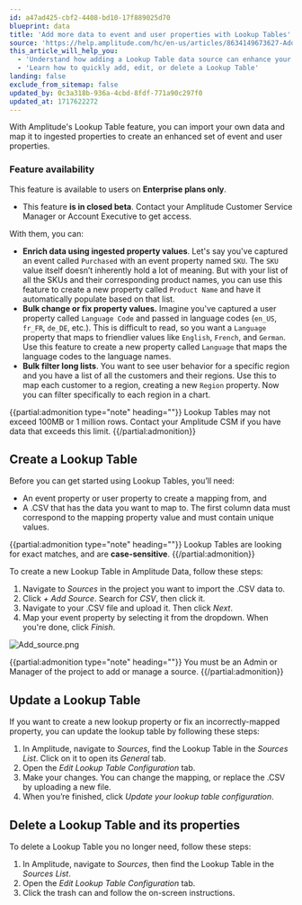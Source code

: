 ```yaml
---
id: a47ad425-cbf2-4408-bd10-17f889025d70
blueprint: data
title: 'Add more data to event and user properties with Lookup Tables'
source: 'https://help.amplitude.com/hc/en-us/articles/8634149673627-Add-more-data-to-event-and-user-properties-with-Lookup-Tables'
this_article_will_help_you:
  - 'Understand how adding a Lookup Table data source can enhance your event and user properties'
  - 'Learn how to quickly add, edit, or delete a Lookup Table'
landing: false
exclude_from_sitemap: false
updated_by: 0c3a318b-936a-4cbd-8fdf-771a90c297f0
updated_at: 1717622272
---
```

With Amplitude's Lookup Table feature, you can import your own data and map it to ingested properties to create an enhanced set of event and user properties.

### Feature availability

This feature is available to users on **Enterprise plans only**.

* This feature **is in closed beta**. Contact your Amplitude Customer Service Manager or Account Executive to get access.

With them, you can:

* **Enrich data using ingested property values**. Let's say you've captured an event called `Purchased` with an event property named `SKU`. The `SKU` value itself doesn’t inherently hold a lot of meaning. But with your list of all the SKUs and their corresponding product names, you can use this feature to create a new property called `Product Name` and have it automatically populate based on that list.
* **Bulk change or fix property values.** Imagine you've captured a user property called `Language Code` and passed in language codes (`en_US`, `fr_FR`, `de_DE`, etc.). This is difficult to read, so you want a `Language` property that maps to friendlier values like `English`, `French`, and `German`. Use this feature to create a new property called `Language` that maps the language codes to the language names.
* **Bulk filter long lists**. You want to see user behavior for a specific region and you have a list of all the customers and their regions. Use this to map each customer to a region, creating a new `Region` property. Now you can filter specifically to each region in a chart.

{{partial:admonition type="note" heading=""}}
Lookup Tables may not exceed 100MB or 1 million rows. Contact your Amplitude CSM if you have data that exceeds this limit. 
{{/partial:admonition}} 

## Create a Lookup Table

Before you can get started using Lookup Tables, you’ll need:

* An event property or user property to create a mapping from, and
* A .CSV that has the data you want to map to. The first column data must correspond to the mapping property value and must contain unique values.

{{partial:admonition type="note" heading=""}}
Lookup Tables are looking for exact matches, and are **case-sensitive**.
{{/partial:admonition}}

To create a new Lookup Table in Amplitude Data, follow these steps:

1. Navigate to *Sources* in the project you want to import the .CSV data to.
2. Click *+ Add Source*. Search for *CSV*, then click it.
3. Navigate to your .CSV file and upload it. Then click *Next*.
4. Map your event property by selecting it from the dropdown. When you're done, click *Finish*.

![Add_source.png](/output/img/data/add-source-png.png)

{{partial:admonition type="note" heading=""}}
You must be an Admin or Manager of the project to add or manage a source.
{{/partial:admonition}}

## Update a Lookup Table

If you want to create a new lookup property or fix an incorrectly-mapped property, you can update the lookup table by following these steps:

1. In Amplitude, navigate to *Sources*, find the Lookup Table in the *Sources List*. Click on it to open its *General* tab.
2. Open the *Edit Lookup Table Configuration* tab.
3. Make your changes. You can change the mapping, or replace the .CSV by uploading a new file.
4. When you’re finished, click *Update your lookup table configuration*.

## Delete a Lookup Table and its properties

To delete a Lookup Table you no longer need, follow these steps:

1. In Amplitude, navigate to *Sources*, then find the Lookup Table in the *Sources List*.
2. Open the *Edit Lookup Table Configuration* tab.
3. Click the trash can and follow the on-screen instructions.
